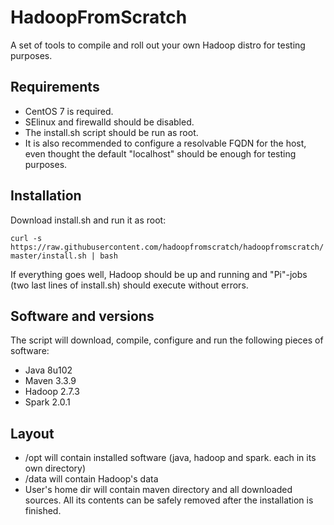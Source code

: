 # HadoopFromScratch

A set of tools to compile and roll out your own Hadoop distro for testing purposes.

## Requirements

- CentOS 7 is required.
- SElinux and firewalld should be disabled.
- The install.sh script should be run as root.
- It is also recommended to configure a resolvable FQDN for the host, even thought the default "localhost" should be enough for testing purposes.


## Installation

Download install.sh and run it as root:

```curl -s https://raw.githubusercontent.com/hadoopfromscratch/hadoopfromscratch/master/install.sh | bash```

If everything goes well, Hadoop should be up and running and "Pi"-jobs (two last lines of install.sh) should execute without errors.

## Software and versions

The script will download, compile, configure and run the following pieces of software:

- Java 8u102
- Maven 3.3.9
- Hadoop 2.7.3
- Spark 2.0.1

## Layout

- /opt will contain installed software (java, hadoop and spark. each in its own directory)
- /data will contain Hadoop's data
- User's home dir will contain maven directory and all downloaded sources. All its contents can be safely removed after the installation is finished.
